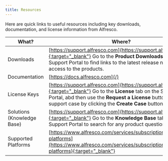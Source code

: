 ```yaml
---
title: Resources
---
```


Here are quick links to useful resources including key downloads, documentation, and license information from Alfresco.

| What? | Where? |
| ----- | ------ |
| Downloads | [https://support.alfresco.com](https://support.alfresco.com){:target="_blank"} Go to the **Product Downloads** tab of the Support Portal to find links to the latest release notes and access to the products. |
| Documentation | [https://docs.alfresco.com](/) |
| License Keys | [https://support.alfresco.com](https://support.alfresco.com){:target="_blank"} Go to the **License** tab on the Support Portal, abd then use the **Request a License** button. Or log a support case by clicking the **Create Case** button. |
| Solutions (Knowledge Base) | [https://support.alfresco.com](https://support.alfresco.com){:target="_blank"} Go to the **Knowledge Base** tab of the Support Portal to search for any product question. |
| Supported Platforms | [https://www.alfresco.com/services/subscription/supported-platforms](https://www.alfresco.com/services/subscription/supported-platforms){:target="_blank"} |
